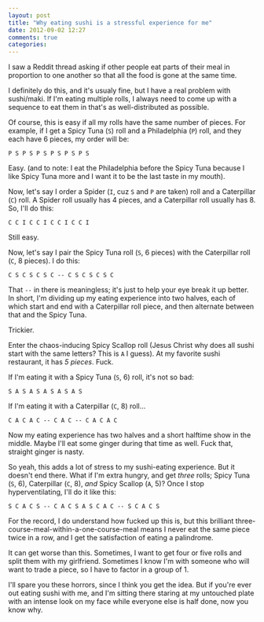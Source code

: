 ```yaml
---
layout: post
title: "Why eating sushi is a stressful experience for me"
date: 2012-09-02 12:27
comments: true
categories: 
---
```

I saw a Reddit thread asking if other people eat parts of their meal in proportion to one another so that all the food is gone at the same time.

I definitely do this, and it's usualy fine, but I have a real problem with sushi/maki. If I'm eating multiple rolls, I always need to come up with a sequence to eat them in that's as well-distributed as possible.

Of course, this is easy if all my rolls have the same number of pieces. For example, if I get a Spicy Tuna (`S`) roll and a Philadelphia (`P`) roll, and they each have 6 pieces, my order will be:

`P S P S P S P S P S P S`

Easy. (and to note: I eat the Philadelphia before the Spicy Tuna because I like Spicy Tuna more and I want it to be the last taste in my mouth).

Now, let's say I order a Spider (`I`, cuz `S` and `P` are taken) roll and a Caterpillar (`C`) roll. A Spider roll usually has 4 pieces, and a Caterpillar roll usually has 8. So, I'll do this:

`C C I C C I C C I C C I`

Still easy.

Now, let's say I pair the Spicy Tuna roll (`S`, 6 pieces) with the Caterpillar roll (`C`, 8 pieces). I do this:

`C S C S C S C -- C S C S C S C`

That `--` in there is meaningless; it's just to help your eye break it up better. In short, I'm dividing up my eating experience into two halves, each of which start and end with a Caterpillar roll piece, and then alternate between that and the Spicy Tuna.

Trickier.

Enter the chaos-inducing Spicy Scallop roll (Jesus Christ why does all sushi start with the same letters? This is `A` I guess). At my favorite sushi restaurant, it has *5 pieces*. Fuck.

If I'm eating it with a Spicy Tuna (`S`, 6) roll, it's not so bad:

`S A S A S A S A S A S`

If I'm eating it with a Caterpillar (`C`, 8) roll...

`C A C A C -- C A C -- C A C A C`

Now my eating experience has two halves and a short halftime show in the middle. Maybe I'll eat some ginger during that time as well. Fuck that, straight ginger is nasty.

So yeah, this adds a lot of stress to my sushi-eating experience. But it doesn't end there. What if I'm extra hungry, and get *three* rolls; Spicy Tuna (`S`, 6), Caterpillar (`C`, 8), *and* Spicy Scallop (`A`, 5)? Once I stop hyperventilating, I'll do it like this:

`S C A C S -- C A C S A S C A C -- S C A C S`

For the record, I do understand how fucked up this is, but this brilliant three-course-meal-within-a-one-course-meal means I never eat the same piece twice in a row, and I get the satisfaction of eating a palindrome.

It can get worse than this. Sometimes, I want to get four or five rolls and split them with my girlfriend. Sometimes I know I'm with someone who will want to trade a piece, so I have to factor in a group of 1.

I'll spare you these horrors, since I think you get the idea. But if you're ever out eating sushi with me, and I'm sitting there staring at my untouched plate with an intense look on my face while everyone else is half done, now you know why.